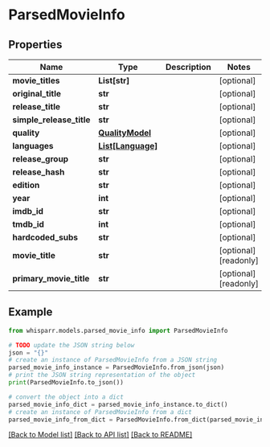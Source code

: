# ParsedMovieInfo


## Properties

Name | Type | Description | Notes
------------ | ------------- | ------------- | -------------
**movie_titles** | **List[str]** |  | [optional] 
**original_title** | **str** |  | [optional] 
**release_title** | **str** |  | [optional] 
**simple_release_title** | **str** |  | [optional] 
**quality** | [**QualityModel**](QualityModel.md) |  | [optional] 
**languages** | [**List[Language]**](Language.md) |  | [optional] 
**release_group** | **str** |  | [optional] 
**release_hash** | **str** |  | [optional] 
**edition** | **str** |  | [optional] 
**year** | **int** |  | [optional] 
**imdb_id** | **str** |  | [optional] 
**tmdb_id** | **int** |  | [optional] 
**hardcoded_subs** | **str** |  | [optional] 
**movie_title** | **str** |  | [optional] [readonly] 
**primary_movie_title** | **str** |  | [optional] [readonly] 

## Example

```python
from whisparr.models.parsed_movie_info import ParsedMovieInfo

# TODO update the JSON string below
json = "{}"
# create an instance of ParsedMovieInfo from a JSON string
parsed_movie_info_instance = ParsedMovieInfo.from_json(json)
# print the JSON string representation of the object
print(ParsedMovieInfo.to_json())

# convert the object into a dict
parsed_movie_info_dict = parsed_movie_info_instance.to_dict()
# create an instance of ParsedMovieInfo from a dict
parsed_movie_info_from_dict = ParsedMovieInfo.from_dict(parsed_movie_info_dict)
```
[[Back to Model list]](../README.md#documentation-for-models) [[Back to API list]](../README.md#documentation-for-api-endpoints) [[Back to README]](../README.md)


